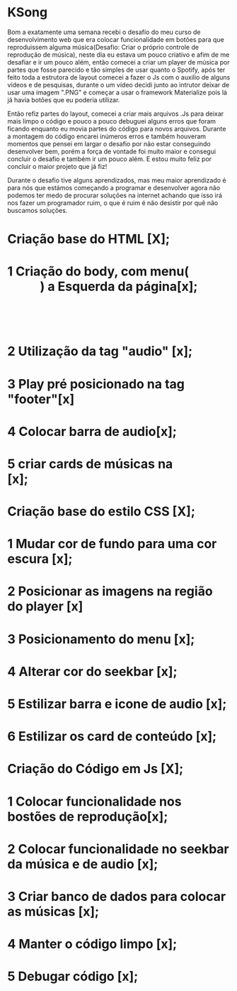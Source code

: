 # KSong

Bom a exatamente uma semana recebi o desafío do meu curso de desenvolvimento web que era colocar funcionalidade em botões
para que reproduissem alguma música(Desafio: Criar o próprio controle de reprodução de música), neste dia eu estava um pouco
criativo e afim de me desafiar e ir um pouco além, então comecei a criar um player de música por partes que fosse parecido
e tão simples de usar quanto o Spotify, após ter feito toda a estrutora de layout comecei a fazer o Js com o auxilio de alguns vídeos
e de pesquisas, durante o um vídeo decidi junto ao intrutor deixar de usar uma imagem ".PNG" e começar a usar o framework Materialize
pois lá já havia botões que eu poderia utilizar.

Então refiz partes do layout, comecei a criar mais arquivos .Js para deixar mais limpo o código e pouco a pouco debuguei alguns erros
que foram ficando enquanto eu movia partes do código para novos arquivos. Durante a montagem do código encarei inúmeros erros e também
houveram momentos que pensei em largar o desafio por não estar conseguindo desenvolver bem, porém a força de vontade foi muito maior
e consegui concluir o desafio e também ir um pouco além. E estou muito feliz por concluir o maior projeto que já fiz!

Durante o desafio tive alguns aprendizados, mas meu maior aprendizado é para nós que estámos começando a programar e desenvolver agora não
podemos ter medo de procurar soluções na internet achando que isso irá nos fazer um programador ruim, o que é ruim é não desistir por quê
não buscamos soluções. 

# Criação base do HTML [X];
# 1 Criação do body, com menu(<header>) a Esquerda da página[x];
# 2 Utilização da tag "audio" [x];
# 3 Play pré posicionado na tag "footer"[x]
# 4 Colocar barra de audio[x];
# 5 criar cards de músicas na <main> [x];

# Criação base do estilo CSS [X];
# 1 Mudar cor de fundo para uma cor escura [x];
# 2 Posicionar as imagens na região do player [x]
# 3 Posicionamento do menu [x];
# 4 Alterar cor do seekbar [x];
# 5 Estilizar barra e icone de audio [x];
# 6 Estilizar os card de conteúdo [x];

# Criação do Código em Js [X];
# 1 Colocar funcionalidade nos bostões de reprodução[x];
# 2 Colocar funcionalidade no seekbar da música e de audio [x];
# 3 Criar banco de dados para colocar as músicas [x];
# 4 Manter o código limpo [x];
# 5 Debugar código [x];